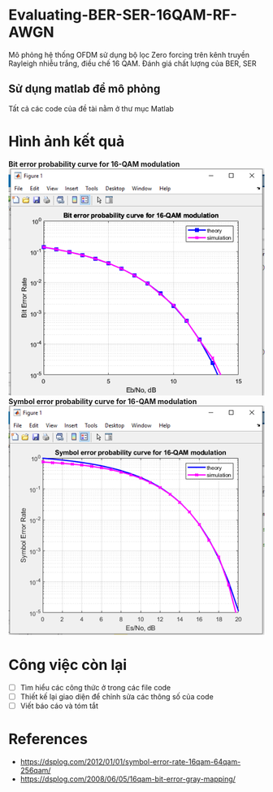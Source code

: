 # Evaluating-BER-SER-16QAM-RF-AWGN
Mô phỏng hệ thống OFDM sử dụng bộ lọc Zero forcing trên kênh truyền Rayleigh nhiễu trắng, điều chế 16 QAM. Đánh giá chất lượng của BER, SER

## Sử dụng matlab để mô phỏng
Tất cả các code của đề tài nằm ở thư mục Matlab

# Hình ảnh kết quả
**Bit error probability curve for 16-QAM modulation**   
![SER](Picture/BER.png)  
**Symbol error probability curve for 16-QAM modulation**    
![BER](Picture/SER.png)  

# Công việc còn lại 
- [ ] Tìm hiểu các công thức ở trong các file code 
- [ ] Thiết kế lại giao diện để chỉnh sửa các thông số của code  
- [ ] Viết báo cáo và tóm tắt

# References
- https://dsplog.com/2012/01/01/symbol-error-rate-16qam-64qam-256qam/
- https://dsplog.com/2008/06/05/16qam-bit-error-gray-mapping/
